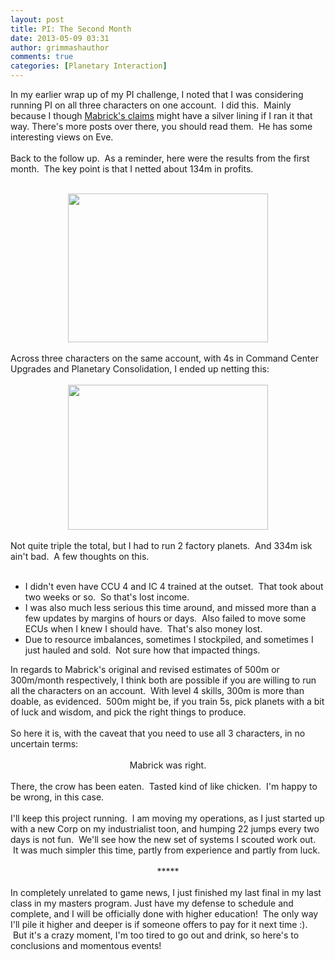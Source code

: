 ```yaml
---
layout: post
title: PI: The Second Month
date: 2013-05-09 03:31
author: grimmashauthor
comments: true
categories: [Planetary Interaction]
---
```

In my earlier wrap up of my PI challenge, I noted that I was considering running PI on all three characters on one account. &nbsp;I did this. &nbsp;Mainly because I though <a href="http://mabricksmumblings.blogspot.com/">Mabrick's </a><a href="http://mabricksmumblings.blogspot.com/2013/04/you-will-sometimes-pay-price-for-their.html">claims</a> might have a silver lining if I ran it that way. There's more posts over there, you should read them. &nbsp;He has some interesting views on Eve.<br /><br />Back to the follow up. &nbsp;As a reminder, here were the results from the first month. &nbsp;The key point is that I netted about 134m in profits.<br /><br /><div style="clear: both; text-align: center;"><a href="http://grimmash.com/wp-content/uploads/2013/05/PI-Final-300x2231.png" style="margin-left: 1em; margin-right: 1em;"><img border="0" height="238" src="http://grimmash.com/wp-content/uploads/2013/05/PI-Final-300x2231-300x223.png" width="320" /></a></div><br />Across three characters on the same account, with 4s in Command Center Upgrades and Planetary Consolidation, I ended up netting this:<br /><br /><div style="clear: both; text-align: center;"><a href="http://grimmash.com/wp-content/uploads/2013/05/April-Final-300x2171.png" style="margin-left: 1em; margin-right: 1em;"><img border="0" height="232" src="http://grimmash.com/wp-content/uploads/2013/05/April-Final-300x2171-300x217.png" width="320" /></a></div><br />Not quite triple the total, but I had to run 2 factory planets. &nbsp;And 334m isk ain't bad. &nbsp;A few thoughts on this.<br /><br /><ul><li>I didn't even have CCU 4 and IC 4 trained at the outset. &nbsp;That took about two weeks or so. &nbsp;So that's lost income. &nbsp;</li><li>I was also much less serious this time around, and missed more than a few updates by margins of hours or days. &nbsp;Also failed to move some ECUs when I knew I should have. &nbsp;That's also money lost.&nbsp;</li><li>Due to resource imbalances, sometimes I stockpiled, and sometimes I just hauled and sold. &nbsp;Not sure how that impacted things.</li></ul>In regards to Mabrick's original and revised estimates of 500m or 300m/month respectively, I think both are possible if you are willing to run all the characters on an account. &nbsp;With level 4 skills, 300m is more than doable, as evidenced. &nbsp;500m might be, if you train 5s, pick planets with a bit of luck and wisdom, and pick the right things to produce.<br /><br />So here it is, with the caveat that you need to use all 3 characters, in no uncertain terms:<br /><br /><div style="text-align: center;">Mabrick was right.</div><div style="text-align: center;"><br /></div><div style="text-align: left;">There, the crow has been eaten. &nbsp;Tasted kind of like chicken. &nbsp;I'm happy to be wrong, in this case.</div><div style="text-align: left;"><br /></div><div style="text-align: left;">I'll keep this project running. &nbsp;I am moving my operations, as I just started up with a new Corp on my industrialist toon, and humping 22 jumps every two days is not fun. &nbsp;We'll see how the new set of systems I scouted work out. &nbsp;It was much simpler this time, partly from experience and partly from luck.</div><div style="text-align: left;"><br /></div><div style="text-align: center;">*****</div><div style="text-align: left;"><br /></div><div style="text-align: left;">In completely unrelated to game news, I just finished my last final in my last class in my masters program. Just have my defense to schedule and complete, and I will be officially done with higher education! &nbsp;The only way I'll pile it higher and deeper is if someone offers to pay for it next time :). &nbsp;But it's a crazy moment, I'm too tired to go out and drink, so here's to conclusions and momentous events!</div>
